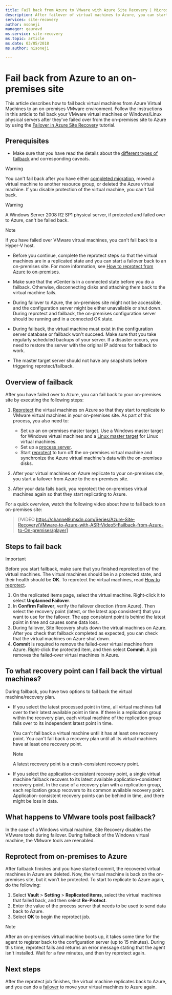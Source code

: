 ```yaml
---
title: Fail back from Azure to VMware with Azure Site Recovery | Microsoft Docs
description: After failover of virtual machines to Azure, you can start a failback to bring virtual machines back to on-premises. Learn the steps for how to fail back.
services: site-recovery
author: nsoneji
manager: gauravd
ms.service: site-recovery
ms.topic: article
ms.date: 03/05/2018
ms.author: nisoneji

---
```

# Fail back from Azure to an on-premises site

This article describes how to fail back virtual machines from Azure Virtual Machines to an on-premises VMware environment. Follow the instructions in this article to fail back your VMware virtual machines or Windows/Linux physical servers after they've failed over from the on-premises site to Azure by using the [Failover in Azure Site Recovery](site-recovery-failover.md) tutorial.

## Prerequisites
- Make sure that you have read the details about the [different types of failback](concepts-types-of-failback.md) and corresponding caveats.

> [!WARNING]
> You can't fail back after you have either [completed migration](migrate-overview.md#what-do-we-mean-by-migration), moved a virtual machine to another resource group, or deleted the Azure virtual machine. If you disable protection of the virtual machine, you can't fail back.

> [!WARNING]
> A Windows Server 2008 R2 SP1 physical server, if protected and failed over to Azure, can't be failed back.

> [!NOTE]
> If you have failed over VMware virtual machines, you can't fail back to a Hyper-V host.


- Before you continue, complete the reprotect steps so that the virtual machines are in a replicated state and you can start a failover back to an on-premises site. For more information, see [How to reprotect from Azure to on-premises](vmware-azure-reprotect.md).

- Make sure that the vCenter is in a connected state before you do a failback. Otherwise, disconnecting disks and attaching them back to the virtual machine fails.

- During failover to Azure, the on-premises site might not be accessible, and the configuration server might be either unavailable or shut down. During reprotect and failback, the on-premises configuration server should be running and in a connected OK state. 

- During failback, the virtual machine must exist in the configuration server database or failback won't succeed. Make sure that you take regularly scheduled backups of your server. If a disaster occurs, you need to restore the server with the original IP address for failback to work.

- The master target server should not have any snapshots before triggering reprotect/failback.

## Overview of failback
After you have failed over to Azure, you can fail back to your on-premises site by executing the following steps:

1. [Reprotect](vmware-azure-reprotect.md) the virtual machines on Azure so that they start to replicate to VMware virtual machines in your on-premises site. As part of this process, you also need to:

	* Set up an on-premises master target. Use a Windows master target for Windows virtual machines and a [Linux master target](vmware-azure-install-linux-master-target.md) for Linux virtual machines.
	* Set up a [process server](vmware-azure-set-up-process-server-azure.md).
	* Start [reprotect](vmware-azure-reprotect.md) to turn off the on-premises virtual machine and synchronize the Azure virtual machine's data with the on-premises disks.

2. After your virtual machines on Azure replicate to your on-premises site, you start a failover from Azure to the on-premises site.

3. After your data fails back, you reprotect the on-premises virtual machines again so that they start replicating to Azure.

For a quick overview, watch the following video about how to fail back to an on-premises site:
> [!VIDEO https://channel9.msdn.com/Series/Azure-Site-Recovery/VMware-to-Azure-with-ASR-Video5-Failback-from-Azure-to-On-premises/player]


## Steps to fail back

> [!IMPORTANT]
> Before you start failback, make sure that you finished reprotection of the virtual machines. The virtual machines should be in a protected state, and their health should be **OK**. To reprotect the virtual machines, read [How to reprotect](vmware-azure-reprotect.md).

1. On the replicated items page, select the virtual machine. Right-click it to select **Unplanned Failover**.
2. In **Confirm Failover**, verify the failover direction (from Azure). Then select the recovery point (latest, or the latest app consistent) that you want to use for the failover. The app consistent point is behind the latest point in time and causes some data loss.
3. During failover, Site Recovery shuts down the virtual machines on Azure. After you check that failback completed as expected, you can check that the virtual machines on Azure shut down.
4. **Commit** is required to remove the failed-over virtual machine from Azure. Right-click the protected item, and then select **Commit**. A job removes the failed-over virtual machines in Azure.


## To what recovery point can I fail back the virtual machines?

During failback, you have two options to fail back the virtual machine/recovery plan.

- If you select the latest processed point in time, all virtual machines fail over to their latest available point in time. If there is a replication group within the recovery plan, each virtual machine of the replication group fails over to its independent latest point in time.

  You can't fail back a virtual machine until it has at least one recovery point. You can't fail back a recovery plan until all its virtual machines have at least one recovery point.

  > [!NOTE]
  > A latest recovery point is a crash-consistent recovery point.

- If you select the application-consistent recovery point, a single virtual machine failback recovers to its latest available application-consistent recovery point. In the case of a recovery plan with a replication group, each replication group recovers to its common available recovery point.
Application-consistent recovery points can be behind in time, and there might be loss in data.

## What happens to VMware tools post failback?

In the case of a Windows virtual machine, Site Recovery disables the VMware tools during failover. During failback of the Windows virtual machine, the VMware tools are reenabled. 


## Reprotect from on-premises to Azure
After failback finishes and you have started commit, the recovered virtual machines in Azure are deleted. Now, the virtual machine is back on the on-premises site, but it won’t be protected. To start to replicate to Azure again, do the following:

1. Select **Vault** > **Setting** > **Replicated items**, select the virtual machines that failed back, and then select **Re-Protect**.
2. Enter the value of the process server that needs to be used to send data back to Azure.
3. Select **OK** to begin the reprotect job.

> [!NOTE]
> After an on-premises virtual machine boots up, it takes some time for the agent to register back to the configuration server (up to 15 minutes). During this time, reprotect fails and returns an error message stating that the agent isn't installed. Wait for a few minutes, and then try reprotect again.

## Next steps

After the reprotect job finishes, the virtual machine replicates back to Azure, and you can do a [failover](site-recovery-failover.md) to move your virtual machines to Azure again.


